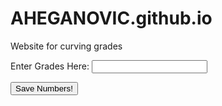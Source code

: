 # AHEGANOVIC.github.io
Website for curving grades

<html>
<head>
    <label for="Name">Enter Grades Here:</label>
    <input type="text" id="grades:" name="grade">
</head>

<button 
id="saveButton" type="button">Save Numbers!
</button>

<script>
function getGrades() {
const gradeslist = new Array();
var grades = document.getElementById('grades').value;
gradeslist.push(grades)
}
</script>

<script>
{
var button = document.getElementById("saveButton");
button.addEventListener("click", getGrades());
    button.classList.toggle("show")
}
</script>















